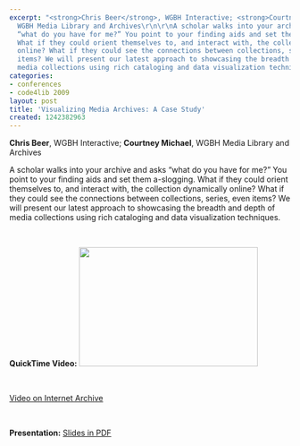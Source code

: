 ```yaml
---
excerpt: "<strong>Chris Beer</strong>, WGBH Interactive; <strong>Courtney Michael</strong>,
  WGBH Media Library and Archives\r\n\r\nA scholar walks into your archive and asks
  “what do you have for me?” You point to your finding aids and set them a-slogging.
  What if they could orient themselves to, and interact with, the collection dynamically
  online? What if they could see the connections between collections, series, even
  items? We will present our latest approach to showcasing the breadth and depth of
  media collections using rich cataloging and data visualization techniques.\r\n<p>&nbsp;</p>"
categories:
- conferences
- code4lib 2009
layout: post
title: 'Visualizing Media Archives: A Case Study'
created: 1242382963
---
```

<strong>Chris Beer</strong>, WGBH Interactive; <strong>Courtney Michael</strong>, WGBH Media Library and Archives

A scholar walks into your archive and asks “what do you have for me?” You point to your finding aids and set them a-slogging. What if they could orient themselves to, and interact with, the collection dynamically online? What if they could see the connections between collections, series, even items? We will present our latest approach to showcasing the breadth and depth of media collections using rich cataloging and data visualization techniques.
<p>&nbsp;</p>
<strong>QuickTime Video:</strong>
<a href="http://dl.lib.brown.edu/code4lib/beer.html" target="_blank">
<img src="http://dl.lib.brown.edu/code4lib//26_beer.jpg" border="0" width="320" height="213"></a>

<p>&nbsp;</p>

<a href="http://www.archive.org/details/Code4lib2009VisualizingMediaArchivesACaseStudy">Video on Internet Archive</a>

<p>&nbsp;</p>

<strong>Presentation:</strong>
<a href="http://code4lib.org/files/c4l09-VisualizingMediaArchives.pdf" target="_blank">Slides in PDF</a>
